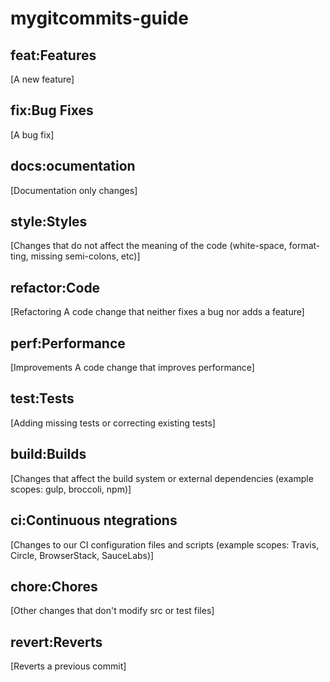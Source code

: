 # mygitcommits-guide

## feat:Features 
[A new feature]
## fix:Bug Fixes 
[A bug fix]
## docs:ocume­ntation 
[Docume­ntation only changes]
## style:Styles 
[Changes that do not affect the meaning of the code (white­-space, format­ting, missing semi-c­olons, etc)]
## refactor:Code 
[Refact­oring	A code change that neither fixes a bug nor adds a feature]
## perf:Perfor­mance 
[Improv­ements	A code change that improves perfor­mance]
## test:Tests 
[Adding missing tests or correcting existing tests]
## build:Builds 
[Changes that affect the build system or external depend­encies (example scopes: gulp, broccoli, npm)]
## ci:Continuous ntegr­ations 
[Changes to our CI config­uration files and scripts (example scopes: Travis, Circle, Browse­rStack, SauceLabs)]
## chore:Chores 
[Other changes that don't modify src or test files]
## revert:Reverts 
[Reverts a previous commit]


